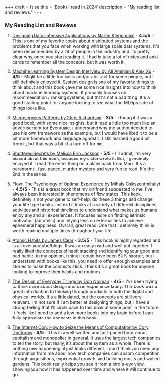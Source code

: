 +++
draft = false
title = 'Books I read in 2024'
description = "My reading list and reviews."
+++

### My Reading List and Reviews

1. [Designing Data-Intensive Applications by Martin Kleppmann](https://www.amazon.com/Designing-Data-Intensive-Applications-Reliable-Maintainable/dp/1449373321) - **4.5/5** - This is one of my favorite books about distributed systems and the problems that you face when working with large scale data systems. It's been recommended by a lot of people in the industry and it's pretty clear why, once you start reading it. I had to take a lot of notes and anki cards to remember all the concepts, but it was worth it.

2. [Machine Learning System Design Interview by Ali Aminian & Alex Xu](https://www.amazon.com/Machine-Learning-System-Design-Interview/dp/1736049127) - **4/5** - Might be a little too basic and/or abstract for some people, but I still definitely enjoyed it. System design is one of my favorite things to think about and this book gave me some nice insights into how to think about machine learning systems. It primarily focuses on recommendation / ranking systems, but that's not a bad thing. It's a good starting point for anyone looking to see what the MLOps side of things looks like.

3. [Microservices Patterns by Chris Richardson](https://www.amazon.com/Microservices-Patterns-examples-Chris-Richardson/dp/1617294543) - **3/5** - I thought it was a good book, with some nice insights, but it read a little too much like an advertisement for Eventuate. I understand why the author decided to use his own framework as the example, but I would have liked it to be a bit more framework and language agnostic. I still learned a good bit from it, but that was a bit of a turn off for me.

4. [Shuttered Secrets by Melissa Erin Jackson](https://www.amazon.com/Shuttered-Secrets-Paranormal-Suspense-Mystery/dp/1736186604) - **5/5** - I'll admit, I'm very biased about this book, because my sister wrote it. But, I genuinely enjoyed it. I read the entire thing on a plane back from Maui. It's a paranormal, fast-paced, murder mystery and very fun to read. It's the 2nd in the series. 

5. [Flow: The Psychology of Optimal Experience by Mihaly Csikszentmihalyi](https://www.amazon.com/Flow-Psychology-Experience-Perennial-Classics/dp/0061339202) - **4.5/5** - This is a great book that my girlfriend suggested to me. I've always been interested in phenomena of flow states. This book definitely is not your generic self-help, do these 3 things and change your life type books. Instead it looks at a variety of different disciplines, activities and historical timelines to understand what makes us humans enjoy any and all experiences. It focuses more on finding intrinsic motivation (autotelic) and relying less on externalities to achieve ephemeral happiness. Overall, great read. One that I definitely think is worth reading multiple times throughout your life.

6. [Atomic Habits by James Clear](https://www.amazon.com/Atomic-Habits-Proven-Build-Break/dp/0735211299) - **3.5/5** - This book is highly regarded and is all over youtube/blogs. It was an easy read and well put together. I really liked the concepts of habit stacking and identifying your good and bad habits. In my opinion, I think it could have been 50% shorter, but I understand with books like this, you need to offer enough examples and stories to make the concepts stick. I think it's a great book for anyone looking to improve their habits and routines.

7. [The Design of Everyday Things by Don Norman](https://www.amazon.com/Design-Everyday-Things-Revised-Expanded/dp/0465050654) - **4/5** - I've been trying to think more about design and user experience lately. This book was a great introduction to thinking through products in both the digital and physical worlds. It's a little dated, but the concepts are still very relevant. I'm not sure if I am better at designing things, but, I have a strong feeling that I'll circle back to this book at some point in the future. It feels like I need to add a few more books into my brain before I can fully appreciate the concepts in this book.

8. [The Internet Con: How to Seize the Means of Computation by Cory Doctorow](https://www.amazon.com/Internet-How-Seize-Means-Computation/dp/1804291242) - **4/5** - This is a well-written and fast-paced book about capitalism and monopolies in general. It uses the largest tech companies to tell the story, but really, it’s about the system as a whole. There is nothing new happening; it just looks different. I don’t think you need any information from me about how tech companies can absorb competition through acquisitions, exponential growth, and building moats and walled gardens. This book really helps you see it from a bird's-eye view, showing you how it has happened over time and where it will continue to go.

